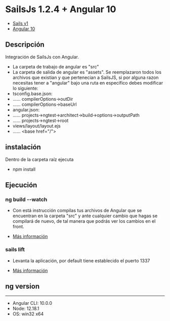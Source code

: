 # SailsJs 1.2.4 + Angular 10

+ [Sails v1](https://sailsjs.com)
+ [Angular 10](https://angular.io/)

## Descripción
  Integración de SailsJs con Angular.
  - La carpeta de trabajo de angular es "src"
  - La carpeta de salida de angular es "assets". Se reemplazaron todos los archivos que existian y que pertenecian a SailsJS, si por alguna razon necesitas tener a "angular" bajo una ruta en específico debes modificar lo siguiente:
  - tsconfig.base.json: 
  - ...... compilerOptions->outDir 
  - ...... compilerOptions->baseUrl
  - angular.json: 
  - ...... projects->ngtest->architect->build->options->outputPath
  - ...... projects->ngtest->root
  - views/layout/layout.ejs
  - ...... &lt;base href="/"&gt;
  

## instalación
Dentro de la carpeta raíz ejecuta
- npm install 

## Ejecución
 ### ng build --watch    
- Con está instrucción compilas tus archivos de Angular que se encuentran en la carpeta "src" y ante cualquier cambio que hagas se compilará de nuevo, de tal manera que podrás ver los cambios en el front.
+ [Más información](https://angular.io/cli/build)


 ### sails lift
- Levanta la aplicación, por default tiene establecido el puerto 1337
+ [Más información](https://sailsjs.com/documentation/reference/application/advanced-usage/sails-lift)

## ng version
-----------------------------------------------------------
- Angular CLI: 10.0.0
- Node: 12.18.1
- OS: win32 x64
